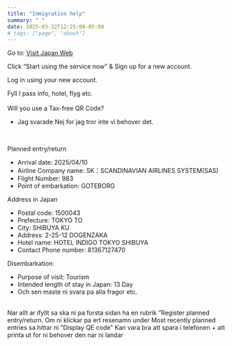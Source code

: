 ```yaml
---
title: "Immigration help"
summary: " "
date: 2025-03-22T12:25:00-05:00
# tags: ["page", "about"]
---
```


<p>
Go to: <a href="https://services.digital.go.jp/en/visit-japan-web/">Visit Japan Web</a>

Click “Start using the service now” &
Sign up for a new account. 

Log in using your new account. 

Fyll I pass info, hotel, flyg etc. <br><br>
Will you use a Tax-free QR Code? <br>
- Jag svarade Nej for jag tror inte vi behover det. 
<br>

Planned entry/return
- Arrival date: 2025/04/10
- Airline Company name: SK：SCANDINAVIAN AIRLINES SYSTEM(SAS)
- Flight Number:  983
- Point of embarkation: GOTEBORG

Address in Japan
- Postal code: 1500043
- Prefecture: TOKYO TO
- City: SHIBUYA KU
- Address: 2-25-12 DOGENZAKA
- Hotel name: HOTEL INDIGO TOKYO SHIBUYA
- Contact Phone number: 81367127470

Disembarkation:
- Purpose of visit:  Tourism
- Intended length of stay in Japan: 13 Day
- Och sen maste ni svara pa alla fragor etc. 

<br>
Nar allt ar ifyllt sa ska ni pa forsta sidan ha en rubrik ”Register planned entry/return. Om ni klickar pa ert resenamn under Most recently planned entries sa hittar ni ”Display QE code”
Kan vara bra att spara i telefonen + att printa ut for ni behover den nar ni landar

</p>  
 


